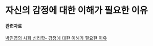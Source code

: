 # 자신의 감정에 대한 이해가 필요한 이유


#### 관련자료
[박진영의 사회 심리학- 감정에 대한 이해가 필요한 이유](https://m.dongascience.com/news.php?idx=53792)
